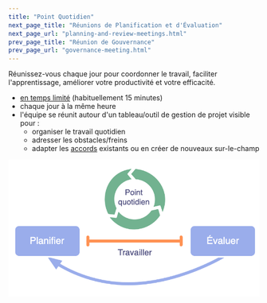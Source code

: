 ```yaml
---
title: "Point Quotidien"
next_page_title: "Réunions de Planification et d'Évaluation"
next_page_url: "planning-and-review-meetings.html"
prev_page_title: "Réunion de Gouvernance"
prev_page_url: "governance-meeting.html"
---
```



<div class="card summary"><div class="card-body">Réunissez-vous chaque jour pour coordonner le travail, faciliter l'apprentissage, améliorer votre productivité et votre efficacité.
</div></div>

-   <a href="glossary.html#entry-timebox" class="glossary-tooltip" data-toggle="tooltip" title="Bloc de Temps: Une période de temps fixée pour se concentrer sur une activité particulière (qui ne sera pas nécessairement terminée à la fin du temps limite).">en temps limité</a> (habituellement 15 minutes)
-   chaque jour à la même heure
-   l'équipe se réunit autour d'un tableau/outil de gestion de projet visible pour :
    -   organiser le travail quotidien
    -   adresser les obstacles/freins
    -   adapter les <a href="glossary.html#entry-agreement" class="glossary-tooltip" data-toggle="tooltip" title="Accord: Une ligne directrice, un processus ou protocole convenus pour guider le flux de valeur.">accords</a> existants ou en créer de nouveaux sur-le-champ

![Le point quotidien est une réunion essentielle pour les équipes auto-organisées.](img/meetings/planning-review-standup.png)
